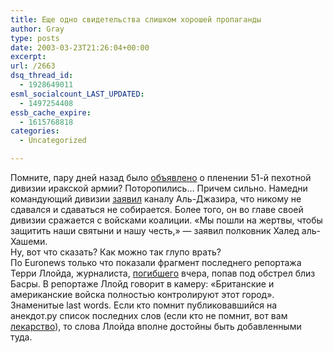 ```yaml
---
title: Еще одно свидетельства слишком хорошей пропаганды
author: Gray
type: posts
date: 2003-03-23T21:26:04+00:00
excerpt:
url: /2663
dsq_thread_id:
  - 1928649011
esml_socialcount_LAST_UPDATED:
  - 1497254408
essb_cache_expire:
  - 1615768818
categories:
  - Uncategorized

---
```








Помните, пару дней назад было <a href="http://www.msnbc.com/news/888769.asp" target="_blank">объявлено</a> о пленении 51-й пехотной дивизии иракской армии? Поторопились&#8230; Причем сильно. Намедни командующий дивизии <a href="http://www.islam-online.net/english/News/2003-03/23/article15.shtml" target="_blank">заявил</a> каналу Аль-Джазира, что никому не сдавался и сдаваться не собирается. Более того, он во главе своей дивизии сражается с войсками коалиции. &#171;Мы пошли на жертвы, чтобы защитить наши святыни и нашу честь,&#187; &#8212; заявил полковник Халед аль-Хашеми.  
Ну, вот что сказать? Как можно так глупо врать?  
По Euronews только что показали фрагмент последнего репортажа Терри Ллойда, журналиста, <a href="http://media.guardian.co.uk/broadcast/story/0,7493,920400,00.html" target="_blank">погибшего</a> вчера, попав под обстрел близ Басры. В репортаже Ллойд говорит в камеру: &#171;Британские и американские войска полностью контролируют этот город&#187;. Знаменитые last words. Если кто помнит публиковавшийся на анекдот.ру список последних слов (если кто не помнит, вот вам <a href="http://v2.anekdot.ru/an/an0111/011125.html#10" target="_blank">лекарство</a>), то слова Ллойда вполне достойны быть добавленными туда.